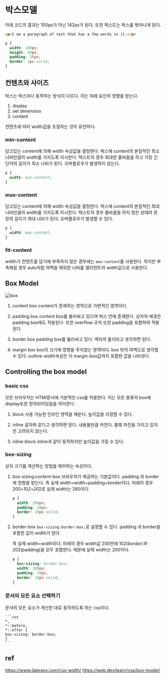 # 박스모델

아래 코드의 결과는 100px가 아닌 142px가 된다. 또한 텍스트는 박스를 벗어나게 된다.

```HTML
<p>I am a paragraph of text that has a few words in it.</p>
```

```css
p {
  width: 100px;
  height: 50px;
  padding: 20px;
  border: 1px solid;
}
```

## 컨텐츠와 사이즈

박스는 박스마다 동작하는 방식이 다르다.
이는 아래 요인의 영향을 받는다.

1. display
2. set dimension
3. content

컨텐츠에 따라 width값을 조절하는 것이 유연하다.

### min-content

담고있는 content에 의해 width 속성값을 결정한다.
박스에 content의 본질적인 최소 너비만큼의 width를 가지도록 지시한다.
텍스트의 경우 최대한 줄바꿈을 하고 가장 긴 단어의 길이가 최소 너비가 된다.
오버플로우가 발생하지 않는다.

```css
p {
  width: min-content;
}
```

### max-content

담고있는 content에 의해 width 속성값을 결정한다.
박스에 content의 본질적인 최대 너비만큼의 width를 가지도록 지시한다.
텍스트의 경우 줄바꿈을 하지 않은 상태의 문장의 길이가 최대 너비가 된다.
오버플로우가 발생할 수 있다.

```css
p {
  width: max-content;
}
```

### fit-content

width가 컨텐츠를 담기에 부족하지 않은 경우에는 `max-content`를 사용한다.
하지만 부족해질 경우 auto처럼 여백을 제외한 너비를 엘리먼트의 width값으로 사용한다.

## Box Model

<img src="https://web-dev.imgix.net/image/VbAJIREinuYvovrBzzvEyZOpw5w1/ECuEOJEGnudhXW5JEFih.svg" alt="box">

1. content box
   content가 존재하는 영역으로 가변적인 영역이다

2. padding box
   content box를 둘러싸고 있으며 박스 안에 존재한다.
   상자의 배경은 padding box에도 적용된다.
   또한 overflow 규칙 또한 padding을 포함하여 적용된다.

3. border box
   padding box를 둘러싸고 있다. 액자의 틀이라고 생각하면 된다.

4. margin box
   box의 크기에 영향을 주지않는 영역이다.
   box 밖의 여백으로 생각할 수 있다.
   outline-width속성은 이 margin-box값까지 포함한 값을 나타낸다.

## Controlling the box model

### basic css

모든 브라우저는 HTMl문서에 기본적인 css를 적용한다.
이는 모든 종류의 box에 display또한 정의되어있음을 의미한다.

1. block
   사용 가능한 인라인 영역을 채운다.
   높이값을 지정할 수 있다.

2. inline
   글자와 같다고 생각하면 된다.
   내용물만큼 커진다.
   블록 마진을 가지고 있지만 고려되지 않는다.

3. inline block
   inline과 같이 동작하지만 높이값을 가질 수 있다.

### box-sizing

상자 크기를 계산하는 방법을 제어하는 속성이다.

1. box-sizing:content-box
   브라우저가 제공하는 기본값이다.
   padding 과 border에 영향을 받는다.
   즉 실제 width=width+padding+border이다.
   아래의 경우 200+10*2+20*2로 실제 width는 260이다.

   ```css
   p {
     width: 200px;
     padding: 20px;
     border: 10px solid;
   }
   ```

2. border-box
   `box-sizing:border-box;`로 설정할 수 있다.
   padding 과 border을 포함한 값이 width가 된다.

   즉 실제 width=width이다.
   아래의 경우 width값 200안에 10*2(border)와 20*2(padding)을 모두 포함한다.
   때문에 실제 width는 200이다.

   ```css
   p {
     box-sizing: border-box;
     width: 200px;
     padding: 20px;
     border: 10px solid;
   }
   ```

### 문서의 모든 요소 선택하기

문서의 모든 요소가 계산한 대로 동작하도록 하는 css이다.

    ```css
    *,
    *::before,
    *::after {
    box-sizing: border-box;
    }
    ```

## ref

https://www.daleseo.com/css-width/
https://web.dev/learn/css/box-model/
